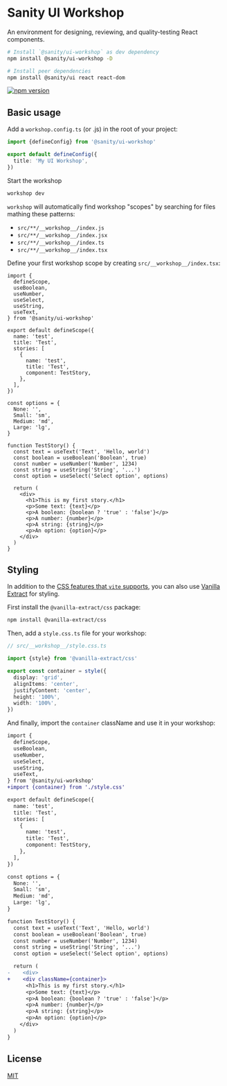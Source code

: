 # Sanity UI Workshop

An environment for designing, reviewing, and quality-testing React components.

```sh
# Install `@sanity/ui-workshop` as dev dependency
npm install @sanity/ui-workshop -D

# Install peer dependencies
npm install @sanity/ui react react-dom
```

[![npm version](https://img.shields.io/npm/v/@sanity/ui-workshop.svg?style=flat-square)](https://www.npmjs.com/package/@sanity/ui-workshop)

## Basic usage

Add a `workshop.config.ts` (or .js) in the root of your project:

```ts
import {defineConfig} from '@sanity/ui-workshop'

export default defineConfig({
  title: 'My UI Workshop',
})
```

Start the workshop

```sh
workshop dev
```

`workshop` will automatically find workshop "scopes" by searching for files mathing these patterns:

- `src/**/__workshop__/index.js`
- `src/**/__workshop__/index.jsx`
- `src/**/__workshop__/index.ts`
- `src/**/__workshop__/index.tsx`

Define your first workshop scope by creating `src/__workshop__/index.tsx`:

```tsx
import {
  defineScope,
  useBoolean,
  useNumber,
  useSelect,
  useString,
  useText,
} from '@sanity/ui-workshop'

export default defineScope({
  name: 'test',
  title: 'Test',
  stories: [
    {
      name: 'test',
      title: 'Test',
      component: TestStory,
    },
  ],
})

const options = {
  None: '',
  Small: 'sm',
  Medium: 'md',
  Large: 'lg',
}

function TestStory() {
  const text = useText('Text', 'Hello, world')
  const boolean = useBoolean('Boolean', true)
  const number = useNumber('Number', 1234)
  const string = useString('String', '...')
  const option = useSelect('Select option', options)

  return (
    <div>
      <h1>This is my first story.</h1>
      <p>Some text: {text}</p>
      <p>A boolean: {boolean ? 'true' : 'false'}</p>
      <p>A number: {number}</p>
      <p>A string: {string}</p>
      <p>An option: {option}</p>
    </div>
  )
}
```

## Styling

In addition to the [CSS features that `vite` supports](https://vite.dev/guide/features.html#css), you can also use [Vanilla Extract](https://vanilla-extract.style/) for styling.

First install the `@vanilla-extract/css` package:

```sh
npm install @vanilla-extract/css
```

Then, add a `style.css.ts` file for your workshop:

```ts
// src/__workshop__/style.css.ts

import {style} from '@vanilla-extract/css'

export const container = style({
  display: 'grid',
  alignItems: 'center',
  justifyContent: 'center',
  height: '100%',
  width: '100%',
})
```

And finally, import the `container` className and use it in your workshop:

```diff
import {
  defineScope,
  useBoolean,
  useNumber,
  useSelect,
  useString,
  useText,
} from '@sanity/ui-workshop'
+import {container} from './style.css'

export default defineScope({
  name: 'test',
  title: 'Test',
  stories: [
    {
      name: 'test',
      title: 'Test',
      component: TestStory,
    },
  ],
})

const options = {
  None: '',
  Small: 'sm',
  Medium: 'md',
  Large: 'lg',
}

function TestStory() {
  const text = useText('Text', 'Hello, world')
  const boolean = useBoolean('Boolean', true)
  const number = useNumber('Number', 1234)
  const string = useString('String', '...')
  const option = useSelect('Select option', options)

  return (
-    <div>
+    <div className={container}>
      <h1>This is my first story.</h1>
      <p>Some text: {text}</p>
      <p>A boolean: {boolean ? 'true' : 'false'}</p>
      <p>A number: {number}</p>
      <p>A string: {string}</p>
      <p>An option: {option}</p>
    </div>
  )
}
```

## License

[MIT](LICENSE)
